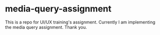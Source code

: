 # media-query-assignment

This is a repo for UI/UX training's assignment. Currently I am implementing the media query assignment.
Thank you.
